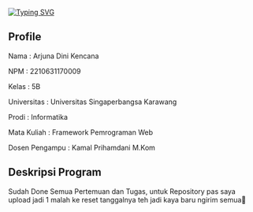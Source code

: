[![Typing SVG](https://readme-typing-svg.herokuapp.com?font=Fira+Code&pause=1000&width=435&lines=Kumpulan+Tugas+Praktikum)](https://git.io/typing-svg)

## Profile
<div>
  <p>
    Nama : Arjuna Dini Kencana
  </p>
   <p>
    NPM : 2210631170009
  </p>
  <p>
    Kelas : 5B 
  </p>
  <p>
    Universitas : Universitas Singaperbangsa Karawang
  </p>
  <p>
   Prodi : Informatika
  </p>
  <p>
   Mata Kuliah : Framework Pemrograman Web
  </p>
  <p>
    Dosen Pengampu : Kamal Prihamdani M.Kom
  </p>
  
</div>

## Deskripsi Program

Sudah Done Semua Pertemuan dan Tugas, untuk Repository pas saya upload jadi 1 malah ke reset tanggalnya teh jadi kaya baru ngirim semua🙏
